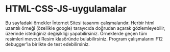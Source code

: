 # HTML-CSS-JS-uygulamalar
Bu sayfadaki örnekler İnternet Sitesi tasarımı çalışmalarıdır. Herbir html uzantılı örneği (özellikle google) tarayıcıda doğrudan açarak gözlemleyebilir, üzerinde istediğiniz değişikliği yapabilirsiniz.
Örneklerde geçen tüm resimleri mevcut Resim klasöründe bulabilirsiniz.
Program çalışmalarını F12 debugger'la birlikte de test edebilirsiniz.
